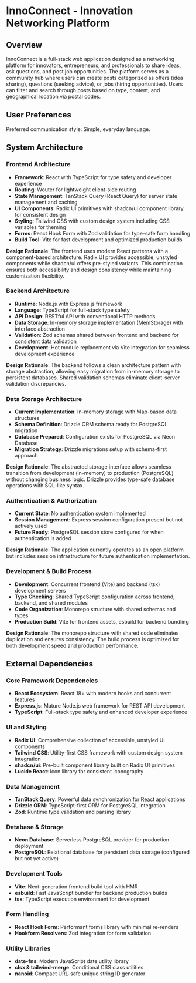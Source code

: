 # InnoConnect - Innovation Networking Platform

## Overview

InnoConnect is a full-stack web application designed as a networking platform for innovators, entrepreneurs, and professionals to share ideas, ask questions, and post job opportunities. The platform serves as a community hub where users can create posts categorized as offers (idea sharing), questions (seeking advice), or jobs (hiring opportunities). Users can filter and search through posts based on type, content, and geographical location via postal codes.

## User Preferences

Preferred communication style: Simple, everyday language.

## System Architecture

### Frontend Architecture
- **Framework**: React with TypeScript for type safety and developer experience
- **Routing**: Wouter for lightweight client-side routing
- **State Management**: TanStack Query (React Query) for server state management and caching
- **UI Components**: Radix UI primitives with shadcn/ui component library for consistent design
- **Styling**: Tailwind CSS with custom design system including CSS variables for theming
- **Forms**: React Hook Form with Zod validation for type-safe form handling
- **Build Tool**: Vite for fast development and optimized production builds

**Design Rationale**: The frontend uses modern React patterns with a component-based architecture. Radix UI provides accessible, unstyled components while shadcn/ui offers pre-styled variants. This combination ensures both accessibility and design consistency while maintaining customization flexibility.

### Backend Architecture
- **Runtime**: Node.js with Express.js framework
- **Language**: TypeScript for full-stack type safety
- **API Design**: RESTful API with conventional HTTP methods
- **Data Storage**: In-memory storage implementation (MemStorage) with interface abstraction
- **Validation**: Zod schemas shared between frontend and backend for consistent data validation
- **Development**: Hot module replacement via Vite integration for seamless development experience

**Design Rationale**: The backend follows a clean architecture pattern with storage abstraction, allowing easy migration from in-memory storage to persistent databases. Shared validation schemas eliminate client-server validation discrepancies.

### Data Storage Architecture
- **Current Implementation**: In-memory storage with Map-based data structures
- **Schema Definition**: Drizzle ORM schema ready for PostgreSQL migration
- **Database Prepared**: Configuration exists for PostgreSQL via Neon Database
- **Migration Strategy**: Drizzle migrations setup with schema-first approach

**Design Rationale**: The abstracted storage interface allows seamless transition from development (in-memory) to production (PostgreSQL) without changing business logic. Drizzle provides type-safe database operations with SQL-like syntax.

### Authentication & Authorization
- **Current State**: No authentication system implemented
- **Session Management**: Express session configuration present but not actively used
- **Future Ready**: PostgreSQL session store configured for when authentication is added

**Design Rationale**: The application currently operates as an open platform but includes session infrastructure for future authentication implementation.

### Development & Build Process
- **Development**: Concurrent frontend (Vite) and backend (tsx) development servers
- **Type Checking**: Shared TypeScript configuration across frontend, backend, and shared modules
- **Code Organization**: Monorepo structure with shared schemas and types
- **Production Build**: Vite for frontend assets, esbuild for backend bundling

**Design Rationale**: The monorepo structure with shared code eliminates duplication and ensures consistency. The build process is optimized for both development speed and production performance.

## External Dependencies

### Core Framework Dependencies
- **React Ecosystem**: React 18+ with modern hooks and concurrent features
- **Express.js**: Mature Node.js web framework for REST API development
- **TypeScript**: Full-stack type safety and enhanced developer experience

### UI and Styling
- **Radix UI**: Comprehensive collection of accessible, unstyled UI components
- **Tailwind CSS**: Utility-first CSS framework with custom design system integration
- **shadcn/ui**: Pre-built component library built on Radix UI primitives
- **Lucide React**: Icon library for consistent iconography

### Data Management
- **TanStack Query**: Powerful data synchronization for React applications
- **Drizzle ORM**: TypeScript-first ORM for PostgreSQL integration
- **Zod**: Runtime type validation and parsing library

### Database & Storage
- **Neon Database**: Serverless PostgreSQL provider for production deployment
- **PostgreSQL**: Relational database for persistent data storage (configured but not yet active)

### Development Tools
- **Vite**: Next-generation frontend build tool with HMR
- **esbuild**: Fast JavaScript bundler for backend production builds
- **tsx**: TypeScript execution environment for development

### Form Handling
- **React Hook Form**: Performant forms library with minimal re-renders
- **Hookform Resolvers**: Zod integration for form validation

### Utility Libraries
- **date-fns**: Modern JavaScript date utility library
- **clsx & tailwind-merge**: Conditional CSS class utilities
- **nanoid**: Compact URL-safe unique string ID generator